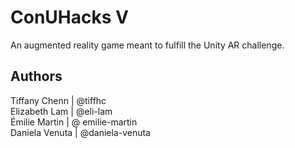 # ConUHacks V
An augmented reality game meant to fulfill the Unity AR challenge. 

## Authors
Tiffany Chenn | @tiffhc  
Elizabeth Lam | @eli-lam  
Émilie Martin | @ emilie-martin  
Daniela Venuta | @daniela-venuta
